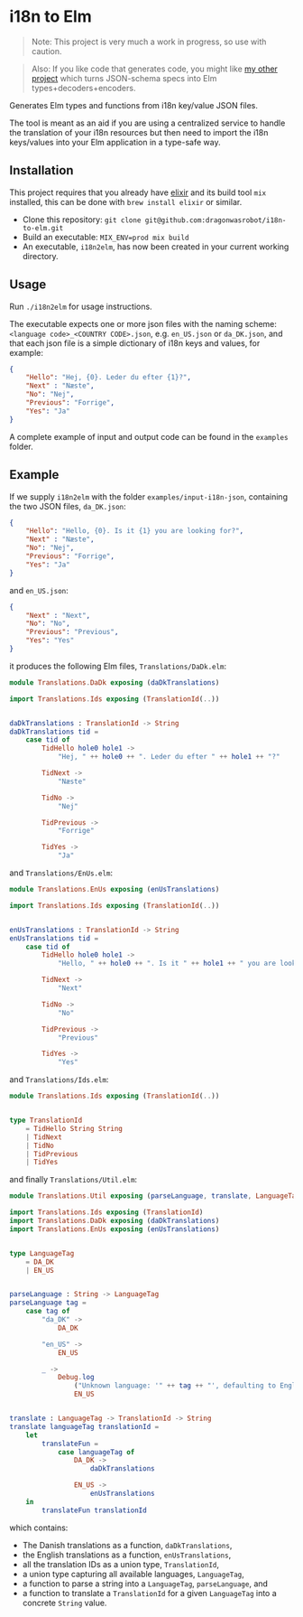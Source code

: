 # i18n to Elm

> Note: This project is very much a work in progress, so use with caution.

> Also: If you like code that generates code, you might
> like [my other project](https://github.com/dragonwasrobot/json-schema-to-elm)
> which turns JSON-schema specs into Elm types+decoders+encoders.

Generates Elm types and functions from i18n key/value JSON files.

The tool is meant as an aid if you are using a centralized service to handle the
translation of your i18n resources but then need to import the i18n keys/values
into your Elm application in a type-safe way.

## Installation

This project requires that you already have [elixir](http://elixir-lang.org/)
and its build tool `mix` installed, this can be done with `brew install elixir`
or similar.

- Clone this repository: `git clone
  git@github.com:dragonwasrobot/i18n-to-elm.git`
- Build an executable: `MIX_ENV=prod mix build`
- An executable, `i18n2elm`, has now been created in your current working
  directory.

## Usage

Run `./i18n2elm` for usage instructions.

The executable expects one or more json files with the naming scheme: `<language
code>_<COUNTRY CODE>.json`, e.g. `en_US.json` or `da_DK.json`, and that each
json file is a simple dictionary of i18n keys and values, for example:

``` json
{
    "Hello": "Hej, {0}. Leder du efter {1}?",
    "Next" : "Næste",
    "No": "Nej",
    "Previous": "Forrige",
    "Yes": "Ja"
}
```

A complete example of input and output code can be found in the `examples`
folder.

## Example

If we supply `i18n2elm` with the folder `examples/input-i18n-json`, containing
the two JSON files, `da_DK.json`:
``` json
{
    "Hello": "Hello, {0}. Is it {1} you are looking for?",
    "Next" : "Næste",
    "No": "Nej",
    "Previous": "Forrige",
    "Yes": "Ja"
}

```

and `en_US.json`:
``` json
{
    "Next" : "Next",
    "No": "No",
    "Previous": "Previous",
    "Yes": "Yes"
}
```

it produces the following Elm files, `Translations/DaDk.elm`:

``` elm
module Translations.DaDk exposing (daDkTranslations)

import Translations.Ids exposing (TranslationId(..))


daDkTranslations : TranslationId -> String
daDkTranslations tid =
    case tid of
        TidHello hole0 hole1 ->
            "Hej, " ++ hole0 ++ ". Leder du efter " ++ hole1 ++ "?"

        TidNext ->
            "Næste"

        TidNo ->
            "Nej"

        TidPrevious ->
            "Forrige"

        TidYes ->
            "Ja"
```

and `Translations/EnUs.elm`:

``` elm
module Translations.EnUs exposing (enUsTranslations)

import Translations.Ids exposing (TranslationId(..))


enUsTranslations : TranslationId -> String
enUsTranslations tid =
    case tid of
        TidHello hole0 hole1 ->
            "Hello, " ++ hole0 ++ ". Is it " ++ hole1 ++ " you are looking for?"

        TidNext ->
            "Next"

        TidNo ->
            "No"

        TidPrevious ->
            "Previous"

        TidYes ->
            "Yes"
```

and `Translations/Ids.elm`:

``` elm
module Translations.Ids exposing (TranslationId(..))


type TranslationId
    = TidHello String String
    | TidNext
    | TidNo
    | TidPrevious
    | TidYes
```

and finally `Translations/Util.elm`:

``` elm
module Translations.Util exposing (parseLanguage, translate, LanguageTag(..))

import Translations.Ids exposing (TranslationId)
import Translations.DaDk exposing (daDkTranslations)
import Translations.EnUs exposing (enUsTranslations)


type LanguageTag
    = DA_DK
    | EN_US


parseLanguage : String -> LanguageTag
parseLanguage tag =
    case tag of
        "da_DK" ->
            DA_DK

        "en_US" ->
            EN_US

        _ ->
            Debug.log
                ("Unknown language: '" ++ tag ++ "', defaulting to English")
                EN_US


translate : LanguageTag -> TranslationId -> String
translate languageTag translationId =
    let
        translateFun =
            case languageTag of
                DA_DK ->
                    daDkTranslations

                EN_US ->
                    enUsTranslations
    in
        translateFun translationId
```

which contains:

- The Danish translations as a function, `daDkTranslations`,
- the English translations as a function, `enUsTranslations`,
- all the translation IDs as a union type, `TranslationId`,
- a union type capturing all available languages, `LanguageTag`,
- a function to parse a string into a `LanguageTag`, `parseLanguage`, and
- a function to translate a `TranslationId` for a given `LanguageTag` into a
  concrete `String` value.
